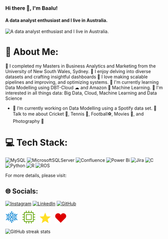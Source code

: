 ### Hi there 👋, I'm Baalu!
####  A data analyst enthusiast and I live in Australia.

![ A data analyst enthusiast and I live in Australia.](https://pbs.twimg.com/media/GJCGMFGaEAAFllV?format=png&name=900x900)

# 💫 About Me:
🧲 I completed my Masters in Business Analytics and Marketing from the University of New South Wales, Sydney.
🧲 I enjoy delving into diverse datasets and crafting insightful dashboards
🧲 I love making scalable pipelines and improving, and optimizing systems.
📝 I'm currently learning Data Modelling using DBT-Cloud ☁ and Amazon 📱 Machine Learning.
🧲 I'm interested in all things data: Big Data, Cloud, Machine Learning and Data Science
- 🔭 I’m currently working on Data Modelling using a Spotify data set.
💬 Talk to me about Cricket  🏏, Tennis 🎾, Football⚽️, Movies 🎥,  and Photography 📸


# 💻 Tech Stack:
![MySQL](https://img.shields.io/badge/mysql-%2300000f.svg?style=for-the-badge&logo=mysql&logoColor=white) ![MicrosoftSQLServer](https://img.shields.io/badge/Microsoft%20SQL%20Server-CC2927?style=for-the-badge&logo=microsoft%20sql%20server&logoColor=white) ![Confluence](https://img.shields.io/badge/confluence-%23172BF4.svg?style=for-the-badge&logo=confluence&logoColor=white) ![Power Bi](https://img.shields.io/badge/power_bi-F2C811?style=for-the-badge&logo=powerbi&logoColor=black) ![Jira](https://img.shields.io/badge/jira-%230A0FFF.svg?style=for-the-badge&logo=jira&logoColor=white) ![C](https://img.shields.io/badge/c-%2300599C.svg?style=for-the-badge&logo=c&logoColor=white) ![Python](https://img.shields.io/badge/python-3670A0?style=for-the-badge&logo=python&logoColor=ffdd54) ![R](https://img.shields.io/badge/r-%23276DC3.svg?style=for-the-badge&logo=r&logoColor=white) ![ROS](https://img.shields.io/badge/ros-%230A0FF9.svg?style=for-the-badge&logo=ros&logoColor=white)



For more details, please visit:


## 🌐 Socials:
[![Instagram](https://img.shields.io/badge/Instagram-%23E4405F.svg?logo=Instagram&logoColor=white)](https://instagram.com/Baalu_ss) [![LinkedIn](https://img.shields.io/badge/LinkedIn-%230077B5.svg?logo=linkedin&logoColor=white)](https://linkedin.com/in/baalu-ss/) [![GitHub](https://img.shields.io/badge/GitHub-%23121011.svg?logo=github&logoColor=white)](https://github.com/Baalu-SS)


<a href='https://archiveprogram.github.com/'><img src='https://raw.githubusercontent.com/acervenky/animated-github-badges/master/assets/acbadge.gif' width='40' height='40'></a> <a href='https://docs.github.com/en/developers'><img src='https://raw.githubusercontent.com/acervenky/animated-github-badges/master/assets/devbadge.gif' width='40' height='40'></a> <a href='https://stars.github.com/'><img src='https://raw.githubusercontent.com/acervenky/animated-github-badges/master/assets/starbadge.gif' width='35' height='35'></a> <a href='https://docs.github.com/en/github/supporting-the-open-source-community-with-github-sponsors'><img src='https://raw.githubusercontent.com/acervenky/animated-github-badges/master/assets/sponsorbadge.gif' width='35' height='35'></a> 

![GitHub streak stats](https://streak-stats.demolab.com/?user=Baalu-Ss)  






